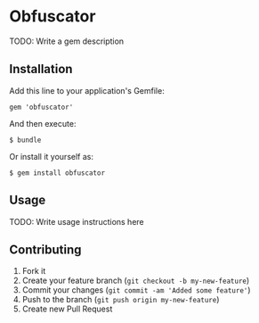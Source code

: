 # Obfuscator

TODO: Write a gem description

## Installation

Add this line to your application's Gemfile:

    gem 'obfuscator'

And then execute:

    $ bundle

Or install it yourself as:

    $ gem install obfuscator

## Usage

TODO: Write usage instructions here

## Contributing

1. Fork it
2. Create your feature branch (`git checkout -b my-new-feature`)
3. Commit your changes (`git commit -am 'Added some feature'`)
4. Push to the branch (`git push origin my-new-feature`)
5. Create new Pull Request
